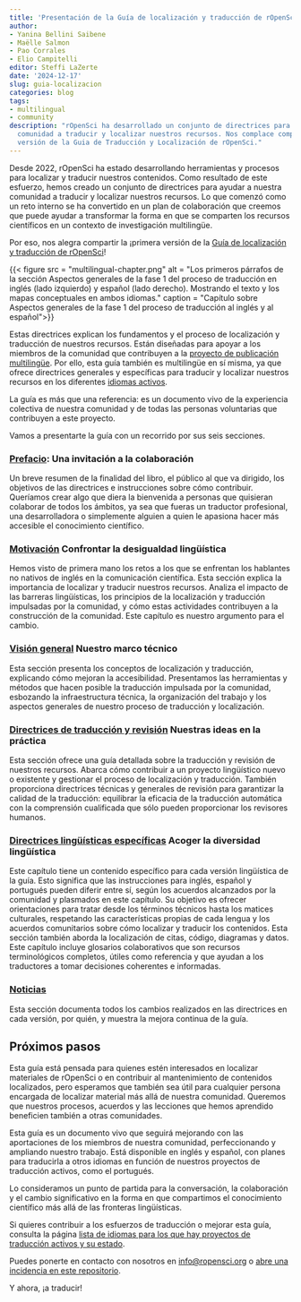 ```yaml
---
title: 'Presentación de la Guía de localización y traducción de rOpenSci'
author:
- Yanina Bellini Saibene
- Maëlle Salmon
- Pao Corrales
- Elio Campitelli
editor: Steffi LaZerte
date: '2024-12-17'
slug: guia-localizacion
categories: blog
tags:
- multilingual
- community
description: "rOpenSci ha desarrollado un conjunto de directrices para ayudar a nuestra
  comunidad a traducir y localizar nuestros recursos. Nos complace compartir la primera
  versión de la Guia de Traducción y Localización de rOpenSci."
---
```


Desde 2022, rOpenSci ha estado desarrollando herramientas y procesos para localizar y traducir nuestros contenidos.
Como resultado de este esfuerzo, hemos creado un conjunto de directrices para ayudar a nuestra 
comunidad a traducir y localizar nuestros recursos.
Lo que comenzó como un reto interno se ha convertido en un plan de colaboración que creemos que puede 
ayudar a transformar la forma en que se comparten los recursos científicos en un contexto de investigación multilingüe.

Por eso, nos alegra compartir la ¡primera versión de la 
[Guía de localización y traducción de rOpenSci](https://translationguide.ropensci.org/)!

{{< figure src = "multilingual-chapter.png" alt = "Los primeros párrafos de la sección Aspectos generales de 
la fase 1 del proceso de traducción en inglés (lado izquierdo) y español (lado derecho). 
Mostrando el texto y los mapas conceptuales en ambos idiomas." 
caption = "Capítulo sobre Aspectos generales de la fase 1 del proceso de traducción al inglés y al español">}}

Estas directrices explican los fundamentos y el proceso de localización y traducción de nuestros recursos.
Están diseñadas para apoyar a los miembros de la comunidad que contribuyen a 
la [proyecto de publicación multilingüe](/multilingual-publishing/).
Por ello, esta guía también es multilingüe en sí misma, 
ya que ofrece directrices generales y específicas para traducir 
y localizar nuestros recursos en los diferentes [idiomas activos](https://github.com/ropensci-review-tools/translation_guide/?tab=readme-ov-file#languages-with-active-projects).

La guía es más que una referencia: es un documento vivo de la experiencia colectiva 
de nuestra comunidad y de todas las personas voluntarias que contribuyen a este proyecto.

Vamos a presentarte la guía con un recorrido por sus seis secciones.

### [Prefacio](https://translationguide.ropensci.org): Una invitación a la colaboración

Un breve resumen de la finalidad del libro, el público al que va dirigido, los objetivos de las directrices e 
instrucciones sobre cómo contribuir. Queríamos crear algo que diera la bienvenida a 
personas que quisieran colaborar de todos los ámbitos, ya sea que fueras un traductor profesional, 
una desarrolladora o simplemente alguien a quien le apasiona hacer más accesible el conocimiento científico.

### [Motivación](https://translationguide.ropensci.org/motivation.html) Confrontar la desigualdad lingüística

Hemos visto de primera mano los retos a los que se enfrentan los hablantes no nativos de inglés en la comunicación científica.
Esta sección explica la importancia de localizar y traducir nuestros recursos.
Analiza el impacto de las barreras lingüísticas, los principios de la localización y traducción impulsadas por la comunidad, y cómo estas actividades contribuyen a la construcción de la comunidad. Este capítulo es nuestro argumento para el cambio.

### [Visión general](https://translationguide.ropensci.org/intro.html) Nuestro marco técnico

Esta sección presenta los conceptos de localización y traducción, explicando cómo mejoran la accesibilidad. Presentamos las herramientas y métodos que hacen posible la traducción impulsada por la comunidad,
esbozando la infraestructura técnica, la organización del trabajo y los aspectos generales de nuestro proceso de traducción y localización.

### [Directrices de traducción y revisión](https://translationguide.ropensci.org/howtoreview.html) Nuestras ideas en la práctica

Esta sección ofrece una guía detallada sobre la traducción y revisión de nuestros recursos.
Abarca cómo contribuir a un proyecto lingüístico nuevo o existente y gestionar el proceso de localización y traducción.
También proporciona directrices técnicas y generales de revisión para garantizar la calidad de la traducción: equilibrar la eficacia de la traducción automática con la comprensión cualificada que sólo pueden proporcionar los revisores humanos.

### [Directrices lingüísticas específicas](https://translationguide.ropensci.org/specific_guidelines.html) Acoger la diversidad lingüística

Este capítulo tiene un contenido específico para cada versión lingüística de la guía.
Esto significa que las instrucciones para inglés, español y portugués pueden diferir entre sí, 
según los acuerdos alcanzados por la comunidad y plasmados en este capítulo. 
Su objetivo es ofrecer orientaciones para tratar desde los términos técnicos hasta los matices culturales, 
respetando las características propias de cada lengua y los acuerdos comunitarios sobre cómo 
localizar y traducir los contenidos.
Esta sección también aborda la localización de citas, código, diagramas y datos.
Este capítulo incluye glosarios colaborativos que son recursos terminológicos completos, útiles como referencia y que ayudan a los traductores a tomar decisiones coherentes e informadas.

### [Noticias](https://translationguide.ropensci.org/booknews.html)

Esta sección documenta todos los cambios realizados en las directrices en cada versión, por quién, y muestra la mejora continua de la guía.

## Próximos pasos

Esta guía está pensada para quienes estén interesados en localizar materiales de rOpenSci o en contribuir al mantenimiento de contenidos localizados, pero esperamos que también sea útil para cualquier persona encargada de localizar material más allá de nuestra comunidad.
Queremos que nuestros procesos, acuerdos y las lecciones que hemos aprendido beneficien también a otras comunidades.

Esta guía es un documento vivo que seguirá mejorando con las aportaciones de los miembros de nuestra comunidad, perfeccionando y ampliando nuestro trabajo.
Está disponible en inglés y español, con planes para traducirla a otros idiomas en función de nuestros proyectos de traducción activos, como el portugués.

Lo consideramos un punto de partida para la conversación, la colaboración y el cambio significativo en la forma en que compartimos el conocimiento científico más allá de las fronteras lingüísticas.

Si quieres contribuir a los esfuerzos de traducción o mejorar esta guía, consulta la página [lista de idiomas para los que hay proyectos de traducción activos y su estado](https://github.com/ropensci-review-tools/translation_guide#active).

Puedes ponerte en contacto con nosotros en [info@ropensci.org](mailto:info@ropensci.org) o [abre una incidencia en este repositorio](https://github.com/ropensci-review-tools/translation_guide/issues).

Y ahora, ¡a traducir!


